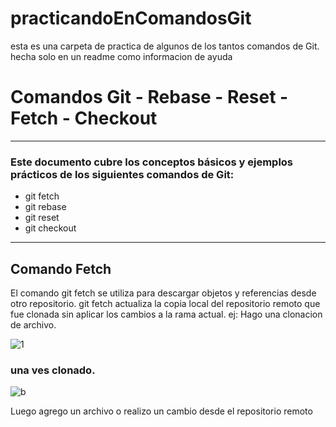 # practicandoEnComandosGit
esta es una carpeta de practica de algunos de los tantos comandos de Git. hecha solo en un readme como informacion de ayuda

# Comandos Git - Rebase - Reset - Fetch - Checkout
----------------------------------------------------------------------------------
### Este documento cubre los conceptos básicos y ejemplos prácticos de los siguientes comandos de Git:

* git fetch
* git rebase
* git reset
* git checkout
----------------------------------------------------------------------------------
## Comando Fetch
El comando git fetch se utiliza para descargar objetos y referencias desde otro repositorio.
git fetch actualiza la copia local del repositorio remoto que fue clonada sin aplicar los cambios a la rama actual.
ej:
Hago una clonacion de archivo.


![1](https://github.com/danielgallo78/practicandoEnComandosGit/assets/130160711/d6b75a73-bea4-4841-b145-de19aab24c5b)

### una ves clonado.

![b](https://github.com/danielgallo78/practicandoEnComandosGit/assets/130160711/a7b39f4a-639a-4fbd-9541-5fa6fe21bdff)

Luego agrego un archivo o realizo un cambio desde el repositorio remoto






